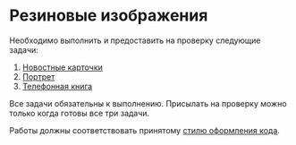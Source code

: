 # Резиновые изображения

Необходимо выполнить и предоставить на проверку следующие задачи:

1. [Новостные карточки](./news/)
2. [Портрет](./portrait/)
3. [Телефонная книга](./phone-book/)

Все задачи обязательны к выполнению. Присылать на проверку можно только когда готовы все три задачи.

Работы должны соответствовать принятому [стилю оформления кода](https://github.com/netology-code/codestyle/tree/master/css).
